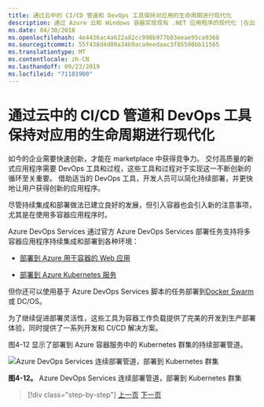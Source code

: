 ```yaml
---
title: 通过云中的 CI/CD 管道和 DevOps 工具保持对应用的生命周期进行现代化
description: 通过 Azure 云和 Windows 容器实现现有 .NET 应用程序的现代化 |在云中通过 CI/CD 管道和 DevOps 工具现代化应用程序的生命周期
ms.date: 04/30/2018
ms.openlocfilehash: 4e4436ac4a622a82cc990b977b03eeae95ca9368
ms.sourcegitcommit: 55f438d4d00a34b9aca9eedaac3f85590bb11565
ms.translationtype: MT
ms.contentlocale: zh-CN
ms.lasthandoff: 09/23/2019
ms.locfileid: "71181900"
---
```

# <a name="modernize-your-apps-lifecycle-with-cicd-pipelines-and-devops-tools-in-the-cloud"></a>通过云中的 CI/CD 管道和 DevOps 工具保持对应用的生命周期进行现代化

如今的企业需要快速创新，才能在 marketplace 中获得竞争力。 交付高质量的新式应用程序需要 DevOps 工具和过程，这些工具和过程对于实现这一不断创新的循环至关重要。 借助适当的 DevOps 工具，开发人员可以简化持续部署，并更快地让用户获得创新的应用程序。

尽管持续集成和部署做法已建立良好的发展，但引入容器也会引入新的注意事项，尤其是在使用多容器应用程序时。

Azure DevOps Services 通过官方 Azure DevOps Services 部署任务支持将多容器应用程序持续集成和部署到各种环境：

- [部署到 Azure 用于容器的 Web 应用](https://docs.microsoft.com/azure/devops/pipelines/apps/cd/deploy-docker-webapp?tabs=dotnet-core)

- [部署到 Azure Kubernetes 服务](https://docs.microsoft.com/azure/devops/pipelines/apps/cd/deploy-aks?tabs=dotnet-core)

但你还可以使用基于 Azure DevOps Services 脚本的任务部署到[Docker Swarm](https://blogs.msdn.microsoft.com/jcorioland/2016/11/29/full-ci-cd-pipeline-to-deploy-multi-containers-application-on-azure-container-service-docker-swarm-using-visual-studio-team-services/)或 DC/OS。

为了继续促进部署灵活性，这些工具为容器工作负载提供了完美的开发到生产部署体验，同时提供了一系列开发和 CI/CD 解决方案。

图4-12 显示了部署到 Azure 容器服务中的 Kubernetes 群集的持续部署管道。

![Azure DevOps Services 连续部署管道，部署到 Kubernetes 群集](./media/image12.png)

**图4-12。** Azure DevOps Services 连续部署管道，部署到 Kubernetes 群集

>[!div class="step-by-step"]
>[上一页](modernize-your-apps-with-monitoring-and-telemetry.md)
>[下一页](migrate-to-hybrid-cloud-scenarios.md)
